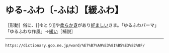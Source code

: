 # ゆる‐ふわ〔‐ふは〕【緩ふわ】

［形動］俗に、[[ゆとり]]や[柔らか**さ**](やわらかい（柔らかい／軟らかい）)があり[好ましい](このましい（好ましい）)さま。「ゆるふわパーマ」「ゆるふわな作風」→[緩い](ゆるい（緩い）)［補説］

---
`https://dictionary.goo.ne.jp/word/%E7%B7%A9%E3%81%B5%E3%82%8F/`